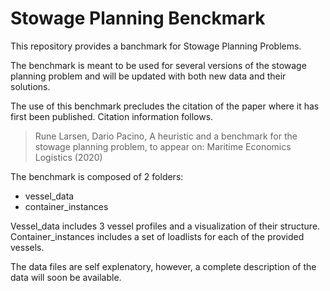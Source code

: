 # Stowage Planning Benckmark
This repository provides a banchmark for Stowage Planning Problems.

The benchmark is meant to be used for several versions of the stowage planning problem and will be updated with both new data and their solutions.

The use of this benchmark precludes the citation of the paper where it has first been published. Citation information follows.

> Rune Larsen, Dario Pacino, A heuristic and a benchmark for the stowage planning problem, to appear on: Maritime Economics Logistics (2020)

The benchmark is composed of 2 folders:
- vessel_data
- container_instances

Vessel_data includes 3 vessel profiles and a visualization of their structure.
Container_instances includes a set of loadlists for each of the provided vessels.

The data files are self explenatory, however, a complete description of the data will soon be available.
